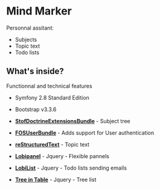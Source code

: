 Mind Marker
========================

Personnal assitant:

  * Subjects
  * Topic text
  * Todo lists

What's inside?
--------------

Functionnal and technical features

  * Symfony 2.8 Standard Edition

  * Bootstrap v3.3.6

  * [**StofDoctrineExtensionsBundle**][1] - Subject tree

  * [**FOSUserBundle**][2] - Adds support for User authentication

  * [**reStructuredText**][3] - Topic text

  * [**Lobipanel**][4] - Jquery - Flexible pannels

  * [**LobiList**][5] - Jquery - Todo lists
    sending emails

  * [**Tree in Table**][6] - Jquery - Tree list


[1]:  https://github.com/stof/StofDoctrineExtensionsBundle
[2]:  https://github.com/FriendsOfSymfony/FOSUserBundle
[3]:  http://docutils.sourceforge.net/rst.html
[4]:  http://www.jqueryrain.com/?E0hIQvrC
[5]:  http://www.jqueryrain.com/?e0eXeQtT
[6]:  http://www.jqueryrain.com/?kcpml9yd

